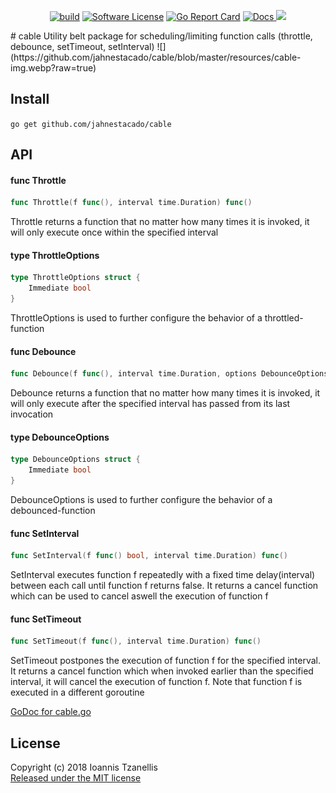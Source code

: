 <p align="center">
  <p align="center">
  <a href="https://travis-ci.org/jahnestacado/cable"><img alt="build" 
  src="https://travis-ci.org/jahnestacado/cable.svg?branch=master"></a>
    <a href="https://github.com/jahnestacado/cable/blob/master/LICENSE"><img alt="Software License" src="https://img.shields.io/github/license/mashape/apistatus.svg?style=flat-square"></a>
    <a href="https://goreportcard.com/report/github.com/jahnestacado/cable"><img alt="Go Report Card" src="https://goreportcard.com/badge/github.com/jahnestacado/cable?style=flat-square&fuckgithubcache=1"></a>
    <a href="https://godoc.org/github.com/jahnestacado/cable">
        <img alt="Docs" src="https://img.shields.io/badge/godoc-reference-blue.svg?style=flat-square">
    </a>
    <a href="https://codecov.io/gh/jahnestacado/cable">
  <img src="https://codecov.io/gh/jahnestacado/cable/branch/master/graph/badge.svg" />
</a>
  </p>
</p>
# cable
Utility belt package for scheduling/limiting function calls (throttle, debounce, setTimeout, setInterval)
![](https://github.com/jahnestacado/cable/blob/master/resources/cable-img.webp?raw=true)

## Install
```go get github.com/jahnestacado/cable```

## API

#### func  Throttle

```go
func Throttle(f func(), interval time.Duration) func()
```
Throttle returns a function that no matter how many times it is invoked, it will
only execute once within the specified interval

#### type ThrottleOptions

```go
type ThrottleOptions struct {
	Immediate bool
}
```

ThrottleOptions is used to further configure the behavior of a
throttled-function

#### func  Debounce

```go
func Debounce(f func(), interval time.Duration, options DebounceOptions) func()
```
Debounce returns a function that no matter how many times it is invoked, it will
only execute after the specified interval has passed from its last invocation

#### type DebounceOptions

```go
type DebounceOptions struct {
	Immediate bool
}
```

DebounceOptions is used to further configure the behavior of a
debounced-function

#### func  SetInterval

```go
func SetInterval(f func() bool, interval time.Duration) func()
```
SetInterval executes function f repeatedly with a fixed time delay(interval)
between each call until function f returns false. It returns a cancel function
which can be used to cancel aswell the execution of function f

#### func  SetTimeout

```go
func SetTimeout(f func(), interval time.Duration) func()
```
SetTimeout postpones the execution of function f for the specified interval. It
returns a cancel function which when invoked earlier than the specified
interval, it will cancel the execution of function f. Note that function f is
executed in a different goroutine

[GoDoc for cable.go](https://godoc.org/github.com/jahnestacado/cable)

## License
Copyright (c) 2018 Ioannis Tzanellis<br>
[Released under the MIT license](https://github.com/jahnestacado/cable/blob/master/LICENSE) 




